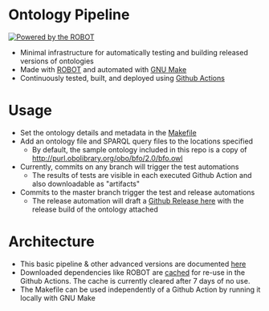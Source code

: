 # Ontology Pipeline

[![Powered by the ROBOT](https://img.shields.io/static/v1?label=Powered%20by&message=ROBOT&color=green&style=flat)](http://robot.obolibrary.org/)

* Minimal infrastructure for automatically testing and building released versions of ontologies
* Made with [ROBOT](https://robot.obolibrary.org/) and automated with [GNU Make](https://www.gnu.org/software/make/)
* Continuously tested, built, and deployed using [Github Actions](https://github.com/tmprd/ontology-pipeline/actions)

# Usage 
* Set the ontology details and metadata in the [Makefile](/Makefile)
* Add an ontology file and SPARQL query files to the locations specified
    * By default, the sample ontology included in this repo is a copy of http://purl.obolibrary.org/obo/bfo/2.0/bfo.owl 
* Currently, commits on any branch will trigger the test automations
    * The results of tests are visible in each executed Github Action and also downloadable as "artifacts"
* Commits to the master branch trigger the test and release automations
    * The release automation will draft a [Github Release here](https://github.com/tmprd/ontology-pipeline/releases) with the release build of the ontology attached

# Architecture
* This basic pipeline & other advanced versions are documented [here](/docs/)
* Downloaded dependencies like ROBOT are [cached](https://docs.github.com/en/actions/using-workflows/caching-dependencies-to-speed-up-workflows) for re-use in the Github Actions. The cache is currently cleared after 7 days of no use.
* The Makefile can be used independently of a Github Action by running it locally with GNU Make